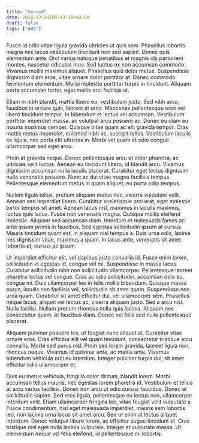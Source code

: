 ```yaml
---
title: "Second"
date: 2018-12-24T05:43:29+02:00
draft: false
tags: ["AWS"]
---
```


Fusce id odio vitae ligula gravida ultricies ut quis sem. Phasellus lobortis magna nec lacus vestibulum tincidunt non sed sapien. Donec quis elementum ante. Orci varius natoque penatibus et magnis dis parturient montes, nascetur ridiculus mus. Sed luctus ex non accumsan commodo. Vivamus mollis maximus aliquet. Phasellus quis dolor metus. Suspendisse dignissim diam eros, vitae ornare dolor porttitor at. Donec commodo fermentum elementum. Morbi molestie porttitor turpis in tincidunt. Aliquam porta accumsan tortor, eget mollis orci facilisis at.

Etiam in nibh blandit, mattis libero eu, vestibulum justo. Sed nibh arcu, faucibus in ornare quis, laoreet at urna. Maecenas pellentesque eros vel libero tincidunt tempor. In bibendum et lectus vel accumsan. Vestibulum porttitor imperdiet massa, ac volutpat arcu posuere ac. Donec eu diam eu mauris maximus semper. Quisque vitae quam ac elit gravida tempor. Cras mattis metus imperdiet, euismod nibh ac, suscipit tellus. Vestibulum iaculis ex ligula, nec porta elit ultricies in. Morbi vel quam et odio congue ullamcorper sed eget arcu.

Proin at gravida neque. Donec pellentesque arcu et dolor pharetra, ac ultricies velit luctus. Aenean eu tincidunt libero, id blandit arcu. Vivamus dignissim accumsan nulla iaculis placerat. Curabitur eget lectus dignissim nulla venenatis posuere. Nunc ac dui vitae magna facilisis tempus. Pellentesque elementum metus in quam aliquet, eu porta odio tempus.

Nullam ligula tellus, pretium aliquam metus nec, viverra vulputate velit. Aenean sed imperdiet libero. Curabitur scelerisque orci erat, eget molestie tortor tempus sit amet. Aenean lacus nisl, maximus in iaculis maximus, luctus quis lacus. Fusce non venenatis magna. Quisque mollis eleifend molestie. Aliquam sed accumsan diam. Interdum et malesuada fames ac ante ipsum primis in faucibus. Sed egestas sollicitudin ipsum at cursus. Mauris tincidunt quam est, in aliquam nisl tempus a. Duis urna odio, lacinia nec dignissim vitae, maximus a quam. In lacus ante, venenatis sit amet lobortis et, cursus ac ipsum.

Ut imperdiet efficitur elit, vel dapibus justo convallis id. Fusce enim lorem, sollicitudin et egestas id, congue vel mi. Suspendisse in massa lacus. Curabitur sollicitudin nibh non sollicitudin ullamcorper. Pellentesque laoreet pharetra lectus vel congue. Cras ac odio sollicitudin, accumsan odio eu, congue mi. Duis ullamcorper leo in felis mollis bibendum. Quisque massa purus, iaculis non facilisis vel, sollicitudin sit amet quam. Suspendisse non urna quam. Curabitur sit amet efficitur dui, vel ullamcorper sem. Phasellus neque lacus, aliquet vel lectus ac, viverra aliquam justo. Sed a arcu nisl. Nulla facilisi. Nullam pretium rhoncus nulla quis lacinia. Aliquam nec consectetur quam, at faucibus diam. Donec vel felis sed nulla pellentesque placerat.

Aliquam pulvinar posuere leo, ut feugiat nunc aliquet at. Curabitur vitae ornare eros. Cras efficitur elit vel quam tincidunt, consectetur tristique arcu convallis. Morbi sed purus nisl. Proin sed lorem gravida, laoreet ligula non, rhoncus neque. Vivamus id pulvinar ante, ac mattis ante. Vivamus bibendum vehicula orci eu interdum. Integer pulvinar turpis dui, sit amet efficitur odio ullamcorper et.

Duis eu metus vehicula, fringilla dolor dictum, blandit lorem. Morbi accumsan tellus mauris, nec egestas lorem pharetra id. Vestibulum et tellus at arcu varius facilisis. Donec non arcu ut odio cursus faucibus. Donec et sollicitudin sapien. Sed eros ligula, pellentesque eu lectus non, ullamcorper interdum velit. Etiam ullamcorper fringilla leo, vitae feugiat velit vulputate a. Fusce condimentum, nisi eget malesuada imperdiet, mauris sem lobortis leo, non lacinia urna lacus sit amet arcu. Sed ut enim at lectus aliquet interdum. Donec volutpat libero lorem, ac efficitur augue tincidunt et. Cras tristique nisl eget nulla lacinia vulputate. Integer at vulputate massa. Ut elementum neque vel felis eleifend, id pellentesque mi lobortis.